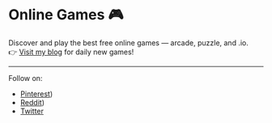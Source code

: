 # Online Games 🎮

Discover and play the best free online games — arcade, puzzle, and .io.  
👉 [Visit my blog](https://paixnidiaonlinexl.blogspot.com) for daily new games!

---
Follow on:  
- [Pinterest](https://gr.pinterest.com/gregsot1/))  
- [Reddit](https://www.reddit.com/r/JustPlayOnline/))  
- [Twitter](https://x.com/Eidisis)
